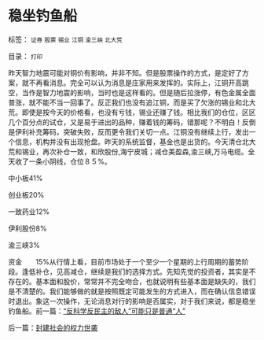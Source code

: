 # 稳坐钓鱼船

标签： `证券` `股票` `锡业` `江铜` `渝三峡` `北大荒` 

目录： `打印`

昨天智力地震可能对铜价有影响，并非不知。但是股票操作的方式，是定好了方案，就不再看消息。完全可以认为消息是庄家用来发挥的。实际上，江铜开高跳空，当作是智力地震的影响，当时也是这样看的。但是随后拉涨停，有色金属全面普涨，就不能不当一回事了。反正我们也没有追江铜，而是买了欠涨的锡业和北大荒。即使是按今天的价格看，也没有亏钱，锡业还赚了钱。相比我们的仓位，区区几个百分点的试仓，又是易于进出的品种，赚着钱的筹码，错那呢？不明白！反倒是伊利补充筹码，突破失败，反而更令我们关切一点。江铜没有继续上行，发出一个信息，机构并没有出现抢盘。昨天的系统监督，基金也是出货的。今天清仓北大荒和锡业，再次补仓一致，和欣股份,海宁皮城；减仓美盈森,渝三峡,万马电缆。全天收了一条小阴线，仓位８５%。

中小板41%

创业板20%

一致药业12%

伊利股份8%

渝三峡3%

资金　　15%从行情上看，目前市场处于一个至少一个星期的上行周期的蓄势阶段。逢低补仓，见高减仓，继续是我们的选择方式。先知先觉的投资者，其实是不存在的。基本面和股价，常常并不完全吻合，也就说明有些基本面是缺失的，我们是不清楚的。我们能够做的就是按照既定可能发生的方式进入，而在确认信息错误时退出。象这一次操作，无论消息对行的影响是否属实，对于我们来说，都是稳坐钓鱼船。前一篇：[“反科学反民主的敌人”可能只是普通“人”](../../../2010/3/2/“反科学反民主的敌人”可能只是普通“人”.md)

后一篇：[封建社会的权力世袭](../../../2010/3/2/封建社会的权力世袭.md)